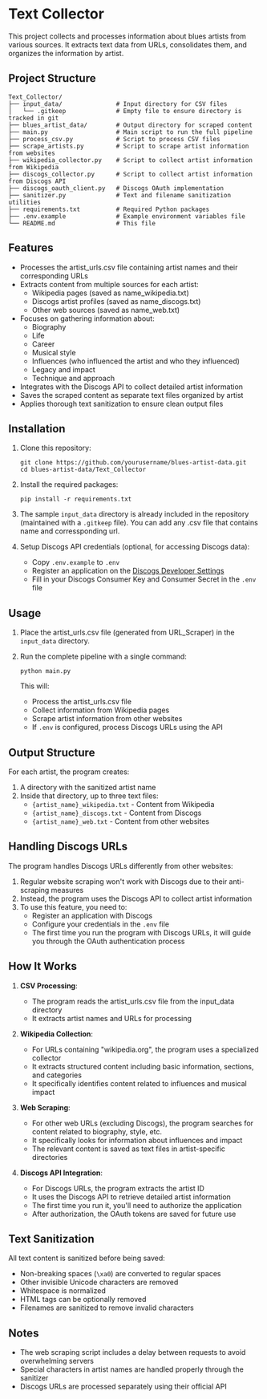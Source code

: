 # Text Collector

This project collects and processes information about blues artists from various sources. It extracts text data from URLs, consolidates them, and organizes the information by artist.

## Project Structure

```
Text_Collector/
├── input_data/               # Input directory for CSV files
│   └── .gitkeep              # Empty file to ensure directory is tracked in git
├── blues_artist_data/        # Output directory for scraped content
├── main.py                   # Main script to run the full pipeline
├── process_csv.py            # Script to process CSV files
├── scrape_artists.py         # Script to scrape artist information from websites
├── wikipedia_collector.py    # Script to collect artist information from Wikipedia
├── discogs_collector.py      # Script to collect artist information from Discogs API
├── discogs_oauth_client.py   # Discogs OAuth implementation
├── sanitizer.py              # Text and filename sanitization utilities
├── requirements.txt          # Required Python packages
├── .env.example              # Example environment variables file
└── README.md                 # This file
```

## Features

- Processes the artist_urls.csv file containing artist names and their corresponding URLs
- Extracts content from multiple sources for each artist:
  - Wikipedia pages (saved as name_wikipedia.txt)
  - Discogs artist profiles (saved as name_discogs.txt) 
  - Other web sources (saved as name_web.txt)
- Focuses on gathering information about:
  - Biography
  - Life
  - Career
  - Musical style
  - Influences (who influenced the artist and who they influenced)
  - Legacy and impact
  - Technique and approach
- Integrates with the Discogs API to collect detailed artist information
- Saves the scraped content as separate text files organized by artist
- Applies thorough text sanitization to ensure clean output files

## Installation

1. Clone this repository:
   ```
   git clone https://github.com/yourusername/blues-artist-data.git
   cd blues-artist-data/Text_Collector
   ```

2. Install the required packages:
   ```
   pip install -r requirements.txt
   ```

3. The sample `input_data` directory is already included in the repository (maintained with a `.gitkeep` file). You can add any .csv file that contains name and corressponding url.

4. Setup Discogs API credentials (optional, for accessing Discogs data):
   - Copy `.env.example` to `.env`
   - Register an application on the [Discogs Developer Settings](https://www.discogs.com/settings/developers)
   - Fill in your Discogs Consumer Key and Consumer Secret in the `.env` file

## Usage

1. Place the artist_urls.csv file (generated from URL_Scraper) in the `input_data` directory.

2. Run the complete pipeline with a single command:
   ```
   python main.py
   ```
   This will:
   - Process the artist_urls.csv file
   - Collect information from Wikipedia pages
   - Scrape artist information from other websites
   - If `.env` is configured, process Discogs URLs using the API

## Output Structure

For each artist, the program creates:
1. A directory with the sanitized artist name
2. Inside that directory, up to three text files:
   - `{artist_name}_wikipedia.txt` - Content from Wikipedia
   - `{artist_name}_discogs.txt` - Content from Discogs
   - `{artist_name}_web.txt` - Content from other websites

## Handling Discogs URLs

The program handles Discogs URLs differently from other websites:

1. Regular website scraping won't work with Discogs due to their anti-scraping measures
2. Instead, the program uses the Discogs API to collect artist information
3. To use this feature, you need to:
   - Register an application with Discogs
   - Configure your credentials in the `.env` file
   - The first time you run the program with Discogs URLs, it will guide you through the OAuth authentication process

## How It Works

1. **CSV Processing**:
   - The program reads the artist_urls.csv file from the input_data directory
   - It extracts artist names and URLs for processing

2. **Wikipedia Collection**:
   - For URLs containing "wikipedia.org", the program uses a specialized collector
   - It extracts structured content including basic information, sections, and categories
   - It specifically identifies content related to influences and musical impact

3. **Web Scraping**:
   - For other web URLs (excluding Discogs), the program searches for content related to biography, style, etc.
   - It specifically looks for information about influences and impact
   - The relevant content is saved as text files in artist-specific directories

4. **Discogs API Integration**:
   - For Discogs URLs, the program extracts the artist ID
   - It uses the Discogs API to retrieve detailed artist information
   - The first time you run it, you'll need to authorize the application
   - After authorization, the OAuth tokens are saved for future use

## Text Sanitization

All text content is sanitized before being saved:
- Non-breaking spaces (`\xa0`) are converted to regular spaces
- Other invisible Unicode characters are removed
- Whitespace is normalized
- HTML tags can be optionally removed
- Filenames are sanitized to remove invalid characters

## Notes

- The web scraping script includes a delay between requests to avoid overwhelming servers
- Special characters in artist names are handled properly through the sanitizer
- Discogs URLs are processed separately using their official API
